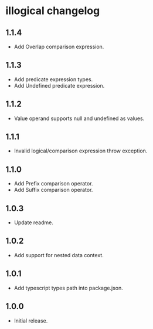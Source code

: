 # illogical changelog

## 1.1.4
* Add Overlap comparison expression.

## 1.1.3
* Add predicate expression types.
* Add Undefined predicate expression.

## 1.1.2
* Value operand supports null and undefined as values.

## 1.1.1
* Invalid logical/comparison expression throw exception.

## 1.1.0

* Add Prefix comparison operator.
* Add Suffix comparison operator.

## 1.0.3

* Update readme.

## 1.0.2

* Add support for nested data context.

## 1.0.1

* Add typescript types path into package.json.

## 1.0.0

* Initial release.
